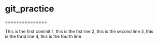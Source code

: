 # git_practice
===============

This is the first commit
1, this is the fist line
2, this is the second line
3, this is the thrid line
4, this is the fourth line
